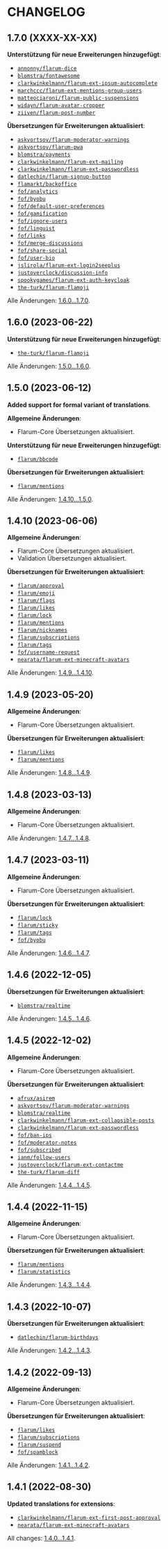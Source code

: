 CHANGELOG
=========


1.7.0 (XXXX-XX-XX)
------------------

**Unterstützung für neue Erweiterungen hinzugefügt**:

* [`annonny/flarum-dice`](https://github.com/mizhiyugan529/flarum-dice)
* [`blomstra/fontawesome`](https://github.com/blomstra/flarum-ext-fontawesome)
* [`clarkwinkelmann/flarum-ext-ipsum-autocomplete`](https://github.com/clarkwinkelmann/flarum-ext-ipsum-autocomplete)
* [`marchccc/flarum-ext-mentions-group-users`](https://github.com/Marchccc/flarum-ext-mentions-group-users)
* [`matteociaroni/flarum-public-suspensions`](https://github.com/matteociaroni/flarum-public-suspensions)
* [`widayn/flarum-avatar-cropper`](https://github.com/WiDayn/flarum-avatar-cropper)
* [`ziiven/flarum-post-number`](https://github.com/Ziiven/flarum-post-number)


**Übersetzungen für Erweiterungen aktualisiert**:

* [`askvortsov/flarum-moderator-warnings`](https://github.com/askvortsov1/flarum-moderator-warnings)
* [`askvortsov/flarum-pwa`](https://github.com/askvortsov1/flarum-pwa)
* [`blomstra/payments`](https://extiverse.com/extension/blomstra/payments)
* [`clarkwinkelmann/flarum-ext-mailing`](https://github.com/clarkwinkelmann/flarum-ext-mailing)
* [`clarkwinkelmann/flarum-ext-passwordless`](https://github.com/clarkwinkelmann/flarum-ext-passwordless)
* [`datlechin/flarum-signup-button`](https://github.com/datlechin/flarum-signup-button)
* [`flamarkt/backoffice`](https://github.com/flamarkt/backoffice)
* [`fof/analytics`](https://github.com/FriendsOfFlarum/analytics)
* [`fof/byobu`](https://github.com/FriendsOfFlarum/byobu)
* [`fof/default-user-preferences`](https://github.com/FriendsOfFlarum/default-user-preferences)
* [`fof/gamification`](https://github.com/FriendsOfFlarum/gamification)
* [`fof/ignore-users`](https://github.com/FriendsOfFlarum/ignore-users)
* [`fof/linguist`](https://github.com/FriendsOfFlarum/linguist)
* [`fof/links`](https://github.com/FriendsOfFlarum/links)
* [`fof/merge-discussions`](https://github.com/FriendsOfFlarum/merge-discussions)
* [`fof/share-social`](https://github.com/FriendsOfFlarum/share-social)
* [`fof/user-bio`](https://github.com/FriendsOfFlarum/user-bio)
* [`jslirola/flarum-ext-login2seeplus`](https://github.com/jslirola/flarum-ext-login2seeplus)
* [`justoverclock/discussion-info`](https://github.com/justoverclockl/discussions-info)
* [`spookygames/flarum-ext-auth-keycloak`](https://github.com/spookygames/flarum-ext-auth-keycloak)
* [`the-turk/flarum-flamoji`](https://github.com/the-turk/flarum-flamoji)


Alle Änderungen: [1.6.0...1.7.0](https://github.com/flarum-lang/german/compare/1.6.0...1.7.0).


1.6.0 (2023-06-22)
------------------

**Unterstützung für neue Erweiterungen hinzugefügt**:

* [`the-turk/flarum-flamoji`](https://github.com/the-turk/flarum-flamoji)


Alle Änderungen: [1.5.0...1.6.0](https://github.com/flarum-lang/german/compare/1.5.0...1.6.0).


1.5.0 (2023-06-12)
------------------

**Added support for formal variant of translations**.

**Allgemeine Änderungen**:

* Flarum-Core Übersetzungen aktualisiert.


**Unterstützung für neue Erweiterungen hinzugefügt**:

* [`flarum/bbcode`](https://github.com/flarum/bbcode)


**Übersetzungen für Erweiterungen aktualisiert**:

* [`flarum/mentions`](https://github.com/flarum/mentions)


Alle Änderungen: [1.4.10...1.5.0](https://github.com/flarum-lang/german/compare/1.4.10...1.5.0).


1.4.10 (2023-06-06)
-------------------

**Allgemeine Änderungen**:

* Flarum-Core Übersetzungen aktualisiert.
* Validation Übersetzungen aktualisiert.


**Übersetzungen für Erweiterungen aktualisiert**:

* [`flarum/approval`](https://github.com/flarum/approval)
* [`flarum/emoji`](https://github.com/flarum/emoji)
* [`flarum/flags`](https://github.com/flarum/flags)
* [`flarum/likes`](https://github.com/flarum/likes)
* [`flarum/lock`](https://github.com/flarum/lock)
* [`flarum/mentions`](https://github.com/flarum/mentions)
* [`flarum/nicknames`](https://github.com/flarum/nicknames)
* [`flarum/subscriptions`](https://github.com/flarum/subscriptions)
* [`flarum/tags`](https://github.com/flarum/tags)
* [`fof/username-request`](https://github.com/FriendsOfFlarum/username-request)
* [`nearata/flarum-ext-minecraft-avatars`](https://github.com/Nearata/flarum-ext-minecraft-avatars)


Alle Änderungen: [1.4.9...1.4.10](https://github.com/flarum-lang/german/compare/1.4.9...1.4.10).


1.4.9 (2023-05-20)
------------------

**Allgemeine Änderungen**:

* Flarum-Core Übersetzungen aktualisiert.


**Übersetzungen für Erweiterungen aktualisiert**:

* [`flarum/likes`](https://github.com/flarum/likes)
* [`flarum/mentions`](https://github.com/flarum/mentions)


Alle Änderungen: [1.4.8...1.4.9](https://github.com/flarum-lang/german/compare/1.4.8...1.4.9).


1.4.8 (2023-03-13)
------------------

**Allgemeine Änderungen**:

* Flarum-Core Übersetzungen aktualisiert.


Alle Änderungen: [1.4.7...1.4.8](https://github.com/flarum-lang/german/compare/1.4.7...1.4.8).


1.4.7 (2023-03-11)
------------------

**Allgemeine Änderungen**:

* Flarum-Core Übersetzungen aktualisiert.


**Übersetzungen für Erweiterungen aktualisiert**:

* [`flarum/lock`](https://github.com/flarum/lock)
* [`flarum/sticky`](https://github.com/flarum/sticky)
* [`flarum/tags`](https://github.com/flarum/tags)
* [`fof/byobu`](https://github.com/FriendsOfFlarum/byobu)


Alle Änderungen: [1.4.6...1.4.7](https://github.com/flarum-lang/german/compare/1.4.6...1.4.7).


1.4.6 (2022-12-05)
------------------

**Übersetzungen für Erweiterungen aktualisiert**:

* [`blomstra/realtime`](https://extiverse.com/extension/blomstra/realtime)


Alle Änderungen: [1.4.5...1.4.6](https://github.com/flarum-lang/german/compare/1.4.5...1.4.6).


1.4.5 (2022-12-02)
------------------

**Allgemeine Änderungen**:

* Flarum-Core Übersetzungen aktualisiert.


**Übersetzungen für Erweiterungen aktualisiert**:

* [`afrux/asirem`](https://github.com/afrux/asirem)
* [`askvortsov/flarum-moderator-warnings`](https://github.com/askvortsov1/flarum-moderator-warnings)
* [`blomstra/realtime`](https://extiverse.com/extension/blomstra/realtime)
* [`clarkwinkelmann/flarum-ext-collapsible-posts`](https://github.com/clarkwinkelmann/flarum-ext-collapsible-posts)
* [`clarkwinkelmann/flarum-ext-passwordless`](https://github.com/clarkwinkelmann/flarum-ext-passwordless)
* [`fof/ban-ips`](https://github.com/FriendsOfFlarum/ban-ips)
* [`fof/moderator-notes`](https://github.com/FriendsOfFlarum/moderator-notes)
* [`fof/subscribed`](https://github.com/FriendsOfFlarum/subscribed)
* [`ianm/follow-users`](https://github.com/imorland/follow-users)
* [`justoverclock/flarum-ext-contactme`](https://github.com/justoverclockl/flarum-ext-contactme)
* [`the-turk/flarum-diff`](https://github.com/the-turk/flarum-diff)


Alle Änderungen: [1.4.4...1.4.5](https://github.com/flarum-lang/german/compare/1.4.4...1.4.5).


1.4.4 (2022-11-15)
------------------

**Allgemeine Änderungen**:

* Flarum-Core Übersetzungen aktualisiert.


**Übersetzungen für Erweiterungen aktualisiert**:

* [`flarum/mentions`](https://github.com/flarum/mentions)
* [`flarum/statistics`](https://github.com/flarum/statistics)


Alle Änderungen: [1.4.3...1.4.4](https://github.com/flarum-lang/german/compare/1.4.3...1.4.4).


1.4.3 (2022-10-07)
------------------

**Übersetzungen für Erweiterungen aktualisiert**:

* [`datlechin/flarum-birthdays`](https://github.com/datlechin/flarum-birthdays)


Alle Änderungen: [1.4.2...1.4.3](https://github.com/flarum-lang/german/compare/1.4.2...1.4.3).


1.4.2 (2022-09-13)
------------------

**Allgemeine Änderungen**:

* Flarum-Core Übersetzungen aktualisiert.


**Übersetzungen für Erweiterungen aktualisiert**:

* [`flarum/likes`](https://github.com/flarum/likes)
* [`flarum/subscriptions`](https://github.com/flarum/subscriptions)
* [`flarum/suspend`](https://github.com/flarum/suspend)
* [`fof/spamblock`](https://github.com/FriendsOfFlarum/spamblock)


Alle Änderungen: [1.4.1...1.4.2](https://github.com/flarum-lang/german/compare/1.4.1...1.4.2).


1.4.1 (2022-08-30)
------------------

**Updated translations for extensions**:

* [`clarkwinkelmann/flarum-ext-first-post-approval`](https://github.com/clarkwinkelmann/flarum-ext-first-post-approval)
* [`nearata/flarum-ext-minecraft-avatars`](https://github.com/Nearata/flarum-ext-minecraft-avatars)


All changes: [1.4.0...1.4.1](https://github.com/flarum-lang/german/compare/1.4.0...1.4.1).
